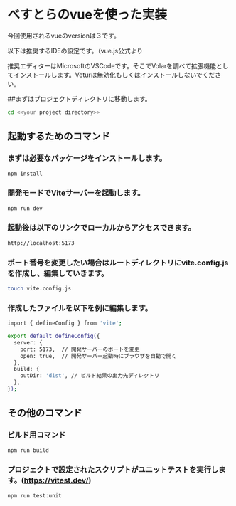 # べすとらのvueを使った実装

今回使用されるvueのversionは３です。

以下は推奨するIDEの設定です。（vue.js公式より

推奨エディターはMicrosoftのVSCodeです。そこでVolarを調べて拡張機能としてインストールします。Veturは無効化もしくはインストールしないでください。

##まずはプロジェクトディレクトリに移動します。

```sh
cd <<your project directory>>
```

## 起動するためのコマンド

### まずは必要なパッケージをインストールします。　

```sh
npm install
```

### 開発モードでViteサーバーを起動します。

```sh
npm run dev
```

### 起動後は以下のリンクでローカルからアクセスできます。

```sh
http://localhost:5173
```

### ポート番号を変更したい場合はルートディレクトリにvite.config.jsを作成し、編集していきます。

```sh
touch vite.config.js
```

### 作成したファイルを以下を例に編集します。

```sh
import { defineConfig } from 'vite';

export default defineConfig({
  server: {
    port: 5173,  // 開発サーバーのポートを変更
    open: true,  // 開発サーバー起動時にブラウザを自動で開く
  },
  build: {
    outDir: 'dist', // ビルド結果の出力先ディレクトリ
  },
});
```


## その他のコマンド

### ビルド用コマンド

```sh
npm run build
```

### プロジェクトで設定されたスクリプトがユニットテストを実行します。(https://vitest.dev/)

```sh
npm run test:unit
```
